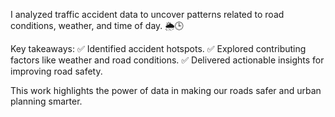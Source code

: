 I analyzed traffic accident data to uncover patterns related to road conditions, weather, and time of day. 🌦️🕒

Key takeaways:
✅ Identified accident hotspots.
✅ Explored contributing factors like weather and road conditions.
✅ Delivered actionable insights for improving road safety.

This work highlights the power of data in making our roads safer and urban planning smarter.
